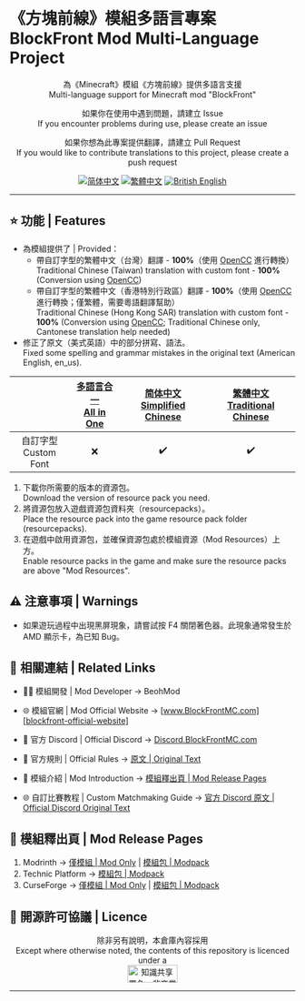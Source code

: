 ﻿# 《方塊前線》模組多語言專案<br>BlockFront Mod Multi-Language Project

<center>

為《Minecraft》模組《方塊前線》提供多語言支援<br>Multi-language support for Minecraft mod "BlockFront"

如果你在使用中遇到問題，請建立 Issue<br>If you encounter problems during use, please create an issue

如果你想為此專案提供翻譯，請建立 Pull Request<br>If you would like to contribute translations to this project, please create a push request

[![简体中文][simplified-chinese-for-the-badge]][simplified-chinese] [![繁體中文][traditional-chinese-for-the-badge]][tradiontal-chinese] [![British English][british-english-for-the-badge]][british-english]

</center>

***

## ⭐ 功能 | Features

- 為模組提供了 | Provided：
  - 帶自訂字型的繁體中文（台灣）翻譯 - **100%**（使用 [OpenCC][opencc] 進行轉換）<br>Traditional Chinese (Taiwan) translation with custom font - **100%** (Conversion using [OpenCC][opencc])
  - 帶自訂字型的繁體中文（香港特別行政區）翻譯 - **100%**（使用 [OpenCC][opencc] 進行轉換；僅繁體，需要粵語翻譯幫助）<br>Traditional Chinese (Hong Kong SAR) translation with custom font - **100%** (Conversion using [OpenCC][opencc]; Traditional Chinese only, Cantonese translation help needed)
- 修正了原文（美式英語）中的部分拼寫、語法。<br>Fixed some spelling and grammar mistakes in the original text (American English, en_us).

<center>

| | [多語言合一<br>All in One][project-all-in-one] | [简体中文<br>Simplified Chinese][project-simplified-chinese] | [繁體中文<br>Traditional Chinese][project-traditional-chinese] |
| :-: | :-: | :-: | :-: |
| 自訂字型<br>Custom Font | ❌ | ✔️ | ✔️ |

</center>

1. 下載你所需要的版本的資源包。<br>Download the version of resource pack you need.
2. 將資源包放入遊戲資源包資料夾（resourcepacks）。<br>Place the resource pack into the game resource pack folder (resourcepacks).
3. 在遊戲中啟用資源包，並確保資源包處於模組資源（Mod Resources）上方。<br>Enable resource packs in the game and make sure the resource packs are above "Mod Resources".

## ⚠️ 注意事項 | Warnings

- 如果遊玩過程中出現黑屏現象，請嘗試按 F4 關閉著色器。此現象通常發生於 AMD 顯示卡，為已知 Bug。

## 🔗 相關連結 | Related Links

- 🧑‍💻 模組開發 | Mod Developer → BeohMod

- 🌐 模組官網 | Mod Official Website → [www.BlockFrontMC.com][blockfront-official-website]

- 💬 官方 Discord | Official Discord → [Discord.BlockFrontMC.com][blockfront-official-discord]

- 📄 官方規則 | Official Rules → [原文 | Original Text][blockfront-official-rules]

- 📄 模組介紹 | Mod Introduction → [模組釋出頁 | Mod Release Pages](#-模組釋出頁--mod-release-pages)

- 🌐 自訂比賽教程 | Custom Matchmaking Guide → [官方 Discord 原文 | Official Discord Original Text][blockfront-matchmaking-guide]

## 🔗 模組釋出頁 | Mod Release Pages

1. Modrinth → [僅模組 | Mod Only][blockfront-mod-modrinth] | [模組包 | Modpack][blockfront-modpack-modrinth]
2. Technic Platform → [模組包 | Modpack][blockfront-modpack-technic]
3. CurseForge → [僅模組 | Mod Only][blockfront-mod-curseforge] | [模組包 | Modpack][blockfront-modpack-curseforge]

## 🤝 開源許可協議 | Licence

<center>

除非另有說明，本倉庫內容採用<br>Except where otherwise noted, the contents of this repository is licenced under a<br><a href="https://creativecommons.org/licenses/by-nc-sa/4.0/"><img src="http://mirrors.creativecommons.org/presskit/buttons/88x31/png/by-nc-sa.png" alt="知識共享署名—非商業性使用—相同方式共享 4.0 國際公共許可協議（Creative Commons Attribution 4.0 International Licence，CC BY-NC-SA 4.0）" width="88" height="31" /></a>

</center>

***

[blockfront-matchmaking-guide]: https://discord.com/channels/899063859539759154/1090433325564432495/1090433325564432495
[blockfront-mod-curseforge]: https://www.curseforge.com/minecraft/mc-mods/blockfront-world-war-ii
[blockfront-mod-modrinth]: https://modrinth.com/mod/blockfront
[blockfront-modpack-curseforge]: https://www.curseforge.com/minecraft/modpacks/blockfront-world-war-ii
[blockfront-modpack-modrinth]: https://modrinth.com/modpack/blockfront-mod-pack
[blockfront-modpack-technic]: https://www.technicpack.net/modpack/blockfront-official-modpack.1957622
[blockfront-official-discord]: https://discord.blockfrontmc.com
[blockfront-official-rules]: https://www.blockfrontmc.com/rules
[blockfront-official-website]: https://www.blockfrontmc.com
[british-english-for-the-badge]: https://img.shields.io/badge/Language-British_English-012169?style=for-the-badge
[british-english]: https://github.com/YoMonNPC/Minecraft-BlockFront-Mod-Multi-Language-Project/blob/main/README/README.en-gb.md
[opencc]: https://github.com/BYVoid/OpenCC
[project-all-in-one]: https://modrinth.com/resourcepack/blockfront-mod-multi-language-project-all-in-one
[project-simplified-chinese]: https://modrinth.com/resourcepack/blockfront-mod-multi-language-project-schinese
[project-traditional-chinese]: https://modrinth.com/resourcepack/blockfront-mod-multi-language-project-tchinese
[simplified-chinese-for-the-badge]: https://img.shields.io/badge/%E8%AF%AD%E8%A8%80-%E7%AE%80%E4%BD%93%E4%B8%AD%E6%96%87-ee1620?style=for-the-badge
[simplified-chinese]: https://github.com/YoMonNPC/Minecraft-BlockFront-Mod-Multi-Language-Project/blob/main/README/README.zh-cn.md
[tradiontal-chinese]: https://github.com/YoMonNPC/Minecraft-BlockFront-Mod-Multi-Language-Project/blob/main/README/README.zh-tw.md
[traditional-chinese-for-the-badge]: https://img.shields.io/badge/%E8%AA%9E%E8%A8%80-%E7%B9%81%E9%AB%94%E4%B8%AD%E6%96%87-ee1620?style=for-the-badge
